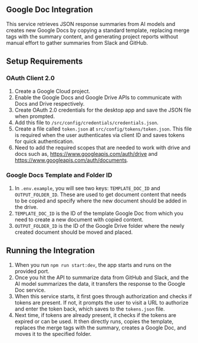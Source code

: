 ## Google Doc Integration

This service retrieves JSON response summaries from AI models and creates new Google Docs by copying a standard template, replacing merge tags with the summary content, and generating project reports without manual effort to gather summaries from Slack and GitHub.

## Setup Requirements

### OAuth Client 2.0

1. Create a Google Cloud project.
2. Enable the Google Docs and Google Drive APIs to communicate with Docs and Drive respectively.
3. Create OAuth 2.0 credentials for the desktop app and save the JSON file when prompted.
4. Add this file to `/src/config/credentials/credentials.json`.
5. Create a file called `token.json` at `src/config/tokens/token.json`. This file is required when the user authenticates via client ID and saves tokens for quick authentication.
6. Need to add the required scopes that are needed to work with drive and docs such as, https://www.googleapis.com/auth/drive and https://www.googleapis.com/auth/documents.

### Google Docs Template and Folder ID

1. In `.env.example`, you will see two keys: `TEMPLATE_DOC_ID` and `OUTPUT_FOLDER_ID`. These are used to get document content that needs to be copied and specify where the new document should be added in the drive.
2. `TEMPLATE_DOC_ID` is the ID of the template Google Doc from which you need to create a new document with copied content.
3. `OUTPUT_FOLDER_ID` is the ID of the Google Drive folder where the newly created document should be moved and placed.

## Running the Integration

1. When you run `npm run start:dev`, the app starts and runs on the provided port.
2. Once you hit the API to summarize data from GitHub and Slack, and the AI model summarizes the data, it transfers the response to the Google Doc service.
3. When this service starts, it first goes through authorization and checks if tokens are present. If not, it prompts the user to visit a URL to authorize and enter the token back, which saves to the `tokens.json` file.
4. Next time, if tokens are already present, it checks if the tokens are expired or can be used. It then directly runs, copies the template, replaces the merge tags with the summary, creates a Google Doc, and moves it to the specified folder.